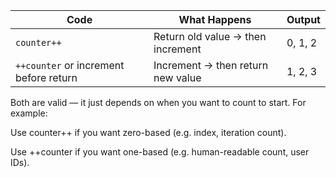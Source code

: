 | Code                                   | What Happens                      | Output  |
| -------------------------------------- | --------------------------------- | ------- |
| `counter++`                            | Return old value → then increment | 0, 1, 2 |
| `++counter` or increment before return | Increment → then return new value | 1, 2, 3 |


Both are valid — it just depends on when you want to count to start.
For example:

Use counter++ if you want zero-based (e.g. index, iteration count).

Use ++counter if you want one-based (e.g. human-readable count, user IDs).